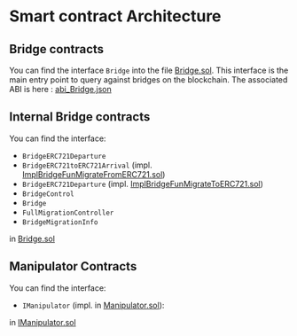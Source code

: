 # Smart contract Architecture

## Bridge contracts

You can find the interface `Bridge` into the file [Bridge.sol](/Codebase/Bridge_Contracts/contracts/bridge/Bridge.sol).
This interface is the main entry point to query against bridges on the blockchain.
The associated ABI is here : [abi_Bridge.json](Codebase/Bridge_Contracts/contracts/bridge/abi/abi_Bridge.json)

## Internal Bridge contracts

You can find the interface: 
* `BridgeERC721Departure` 
* `BridgeERC721toERC721Arrival` (impl. [ImplBridgeFunMigrateFromERC721.sol](/Codebase/Bridge_Contracts/contracts/bridge/Implementation/BridgeFeatures/ImplBridgeFunMigrateFromERC721.sol))
* `BridgeERC721Departure` (impl. [ImplBridgeFunMigrateToERC721.sol](/Codebase/Bridge_Contracts/contracts/bridge/Implementation/BridgeFeatures/ImplBridgeFunMigrateToERC721.sol))
* `BridgeControl`
* `Bridge` 
* `FullMigrationController`
* `BridgeMigrationInfo` 
  
in [Bridge.sol](/Codebase/Bridge_Contracts/contracts/bridge/Bridge.sol)

## Manipulator Contracts

You can find the interface:
* `IManipulator` (impl. in [Manipulator.sol](/Codebase/Bridge_Contracts/contracts/manipulator/Manipulator.sol)):

in [IManipulator.sol](/Codebase/Bridge_Contracts/contracts/manipulator/IManipulator.sol)